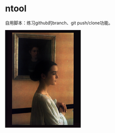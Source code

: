 # ntool
自用脚本：练习github的branch、git push/clone功能。

<img src="./assets/la_danse009.jpg" alt="la_danse009" style="zoom: 33%;" />
